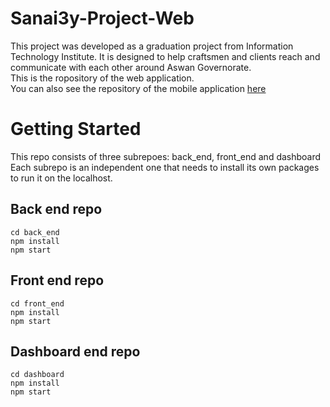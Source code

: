 # Sanai3y-Project-Web
This project was developed as a graduation project from Information Technology Institute. It is designed to help craftsmen and clients reach and communicate with each other around Aswan Governorate.   
This is the ropository of the web application.   
You can also see the repository of the mobile application <a href="https://github.com/Mohamed2627/Sanai3y-mobile-app-project">here</a>

# Getting Started
This repo consists of three subrepoes: back_end, front_end and dashboard<br />
Each subrepo is an independent one that needs to install its own packages to run it on the localhost.

## Back end repo
`cd back_end`<br />
`npm install`<br />
`npm start`

## Front end repo
`cd front_end`<br />
`npm install`<br />
`npm start`

## Dashboard end repo
`cd dashboard`<br />
`npm install`<br />
`npm start`

